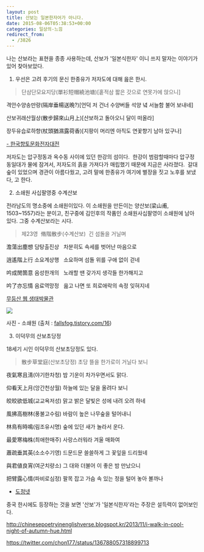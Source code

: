 ```yaml
---
layout: post
title: 산보는 일본한자어가 아니다.
date: 2015-08-06T05:38:53+00:00
categories: 일상의-느낌
redirect_from:
  - /3826
---
```


나는 산보라는 표현을 종종 사용하는데, 산보가 '일본식한자' 이니 쓰지 말자는 이야기가 있어 찾아보았다.

1. 우선은 고려 후기의 문신 한종유가 저자도에 대해 읊은 한시.

> 단삼단모요지당(單衫短帽繞池塘)[홑적삼 짧은 갓으로 연못가에 앉으니]

격안수양송만량(隔岸垂楊送晩?)[언덕 저 건너 수양버들 석양 녘 서늘함 불어 보내네]

산보귀래산월상(散步歸來山月上)[산보하고 돌아오니 달이 떠올라]

장두유습로하향(杖頭猶濕露荷香)[지팡이 머리엔 아직도 연꽃향기 남아 있구나]

<a href="http://m.grandculture.net/contents.aspx?use=&amp;lc=GC048&amp;ct=A&amp;ctid=A00009&amp;contid=GC04801947" target="_blank">- 한국향토문화전자대전</a>

저자도는 압구정동과 옥수동 사이에 있던 한강의 섬이다.  한강이 범람할때마다 압구정동일대가 물에 잠겨서, 저자도의 흙을 가져다가 매립했기 때문에 지금은 사라졌다.  갈대숲이 있었으며 경관이 아름다웠고, 고려 말에 한종유가 여기에 별장을 짓고 노후를 보냈다, 고 한다.

 

2. 소쇄원 사십팔영중 수계산보

전라남도의 명소중에 소쇄원이있다. 이 소쇄원을 만든이는 양산보(梁山甫, 1503~1557)라는 분이고, 친구중에 김인후의 작품인 소쇄원사십팔영이 소쇄원에 남아있다. 그중 수계산보라는 시다.

> 제23영  脩階散步(수계산보)  긴 섬돌을 거닐며

澹蕩出塵想 담탕출진상   차분히도 속세를 벗어난 마음으로

逍遙階上行 소요계상행   소요하며 섬돌 위를 구애 없이 걷네

吟成閒箇意 음성한개의   노래할 땐 갖가지 생각들 한가해지고

吟了亦忘情 음료역망정   읊고 나면 또 희로애락의 속정 잊혀지네

<a href="http://www.mudeung.org/sub.html?pid=20&amp;code=233" target="_blank">무등산 웹 생태박물관</a>

![ ](/assets/media/uploads_2015_08_scrcap70.png)

사진 - 소쇄원 (출처 : <a href="http://fallsfog.tistory.com/16">fallsfog.tistory.com/16</a>)

 

3. 이덕무의 산보초당정

18세기 시인 이덕무의 산보초당정도 있다.

> 散步草堂庭(산보초당정) 초당 뜰을 한가로이 거닐다 보니

夜氣寒且淸(야기한차청) 밤 기운이 차가우면서도 맑다.

仰看天上月(앙간천상월) 하늘에 있는 달을 올려다 보니

皎皎欲低城(교교욕저성) 맑고 밝은 달빛은 성에 내려 오려 하네

風拂高樹林(풍불고수림) 바람이 높은 나무숲을 털어내니

林鳥有時鳴(림조유시명) 숲에 있던 새가 놀라서 운다.

最愛寒梅株(최애한매주) 사랑스러워라 겨울 매화여

蕭疏垂其英(소소수기영) 드문드문 쓸쓸하게 그 꽃잎을 드리웠네

與君値良宵(여군치량소) 그 대와 더불어 이 좋은 밤 만났으니

把臂露心情(파비로심정) 팔목 잡고 가슴 속 있는 정을 털어 놓아 볼까나

- <a href="http://dojung.net/bbs/board.php?bo_table=study_02&amp;wr_id=557" target="_blank">도정넷</a>

 

중국 한시에도 등장하는 것을 보면 '산보'가 '일본식한자'라는 주장은 설득력이 없어보인다.

http://chinesepoetryinenglishverse.blogspot.kr/2013/11/i-walk-in-cool-night-of-autumn-hue.html

https://twitter.com/chon177/status/136788057318899713

 
